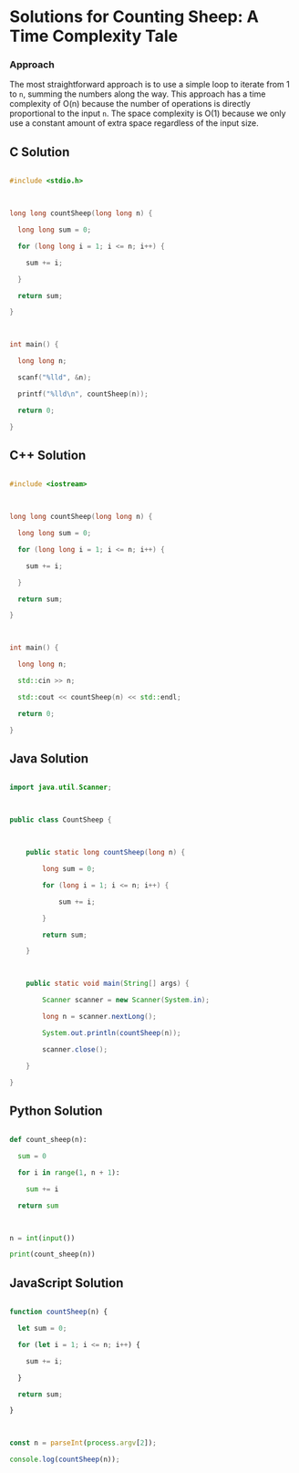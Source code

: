 # Solutions for Counting Sheep: A Time Complexity Tale

### Approach
The most straightforward approach is to use a simple loop to iterate from 1 to `n`, summing the numbers along the way.  This approach has a time complexity of O(n) because the number of operations is directly proportional to the input `n`. The space complexity is O(1) because we only use a constant amount of extra space regardless of the input size.

## C Solution
```c
#include <stdio.h>

long long countSheep(long long n) {
  long long sum = 0;
  for (long long i = 1; i <= n; i++) {
    sum += i;
  }
  return sum;
}

int main() {
  long long n;
  scanf("%lld", &n);
  printf("%lld\n", countSheep(n));
  return 0;
}
```

## C++ Solution
```cpp
#include <iostream>

long long countSheep(long long n) {
  long long sum = 0;
  for (long long i = 1; i <= n; i++) {
    sum += i;
  }
  return sum;
}

int main() {
  long long n;
  std::cin >> n;
  std::cout << countSheep(n) << std::endl;
  return 0;
}
```

## Java Solution
```java
import java.util.Scanner;

public class CountSheep {

    public static long countSheep(long n) {
        long sum = 0;
        for (long i = 1; i <= n; i++) {
            sum += i;
        }
        return sum;
    }

    public static void main(String[] args) {
        Scanner scanner = new Scanner(System.in);
        long n = scanner.nextLong();
        System.out.println(countSheep(n));
        scanner.close();
    }
}
```

## Python Solution
```python
def count_sheep(n):
  sum = 0
  for i in range(1, n + 1):
    sum += i
  return sum

n = int(input())
print(count_sheep(n))
```

## JavaScript Solution
```javascript
function countSheep(n) {
  let sum = 0;
  for (let i = 1; i <= n; i++) {
    sum += i;
  }
  return sum;
}

const n = parseInt(process.argv[2]);
console.log(countSheep(n));
```